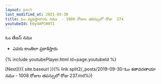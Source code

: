 ```yaml
---
layout: post
last_modified_at: 2021-03-30
title: ఓం వ్యవస్థానాయ నమః  - 1008 రోజుల తపస్సులో రోజు  274
youtubeId: E6y4APCH0TI
---
```

 
 
 ఓం తేజస్ నమః  
 
 -  ఎవరు కాంతిలా ప్రకాశిస్తారు 
 
  
 
  
 
 
 
 
 
 


{% include youtubePlayer.html id=page.youtubeId %}
 
[Next]({{ site.baseurl }}{% link  split2/_posts/2019-09-30-ఓం శతావరతాయా నమః  - 1008 రోజుల తపస్సులో రోజు  237.md%})
 
